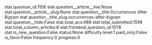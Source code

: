 stat.question_id:1156
stat.question__article__live:None
stat.question__article__slug:None
stat.question__title:Occurrences After Bigram
stat.question__title_slug:occurrences-after-bigram
stat.question__hide:False
stat.total_acs:988
stat.total_submitted:1598
stat.total_column_articles:8
stat.frontend_question_id:1078
stat.is_new_question:False
status:None
difficulty.level:1
paid_only:False
is_favor:False
frequency:0
progress:0
